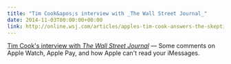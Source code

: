 ```yaml
---
title: "Tim Cook&apos;s interview with _The Wall Street Journal_"
date: 2014-11-03T00:00:00+00:00
link: http://online.wsj.com/articles/apples-tim-cook-answers-the-skeptics-1414962373
---
```

[Tim Cook&apos;s interview with _The Wall Street Journal_](http://online.wsj.com/articles/apples-tim-cook-answers-the-skeptics-1414962373) &mdash; 
 Some comments on Apple Watch, Apple Pay, and how Apple can't read your iMessages.
